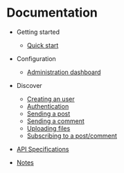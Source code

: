 # Documentation

- Getting started

  - [Quick start](quickstart.md)

- Configuration

  - [Administration dashboard](admin.md)

- Discover

  - [Creating an user](createuser.md)
  - [Authentication](auth.md)
  - [Sending a post](post.md)
  - [Sending a comment](comment.md)
  - [Uploading files](upload.md)
  - [Subscribing to a post/comment](subscribe.md)

- [API Specifications](specs.md)
- [Notes](notes.md)
